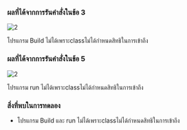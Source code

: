 ### ผลที่ได้จากการรันคำสั่งในข้อ 3


![2](https://github.com/Nitiphum7/03376836-OOP-2566-Lab-05/assets/144196695/548e7ff8-a95d-40b3-a2f3-785ea88c35b2)


โปรแกรม Build ไม่ได้เพราะclassไม่ได้กำหนดสิทธิในการเข้าถึง

### ผลที่ได้จากการรันคำสั่งในข้อ 5

![2](https://github.com/Nitiphum7/03376836-OOP-2566-Lab-05/assets/144196695/323b122e-b25b-4150-9149-03ad259e1108)


โปรแกรม run ไม่ได้เพราะclassไม่ได้กำหนดสิทธิในการเข้าถึง

### สิ่งที่พบในการทดลอง
- โปรแกรม Build และ run ไม่ได้เพราะclassไม่ได้กำหนดสิทธิในการเข้าถึง
